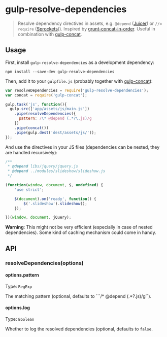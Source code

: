 # gulp-resolve-dependencies
> Resolve dependency directives in assets, e.g. ```@depend``` ([Juicer](https://github.com/cjohansen/juicer)) or ```//= require``` ([Sprockets](https://github.com/sstephenson/sprockets))). Inspired by [grunt-concat-in-order](https://github.com/miensol/grunt-concat-in-order). Useful in combination with [gulp-concat](https://github.com/wearefractal/gulp-concat).

## Usage

First, install `gulp-resolve-dependencies` as a development dependency:

```shell
npm install --save-dev gulp-resolve-dependencies
```

Then, add it to your `gulpfile.js` (probably together with [gulp-concat](https://github.com/wearefractal/gulp-concat)):

```javascript
var resolveDependencies = require('gulp-resolve-dependencies');
var concat = require('gulp-concat');

gulp.task('js', function(){
  gulp.src(['app/assets/js/main.js'])
    .pipe(resolveDependencies({
      pattern: /\* @depend (.*?\.js)/g
    })
    .pipe(concat())
    .pipe(gulp.dest('dest/assets/js/'));
});
```

And use the directives in your JS files (dependencies can be nested, they are handled recursively):

```javascript
/**
 * @depend libs/jquery/jquery.js
 * @depend ../modules/slideshow/slideshow.js
 */

(function(window, document, $, undefined) {
    'use strict';

    $(document).on('ready', function() {
        $('.slideshow').slideshow();
    });

})(window, document, jQuery);
```

**Warning**: This might not be very efficient (especially in case of nested dependencies). Some kind of caching mechanism could come in handy.


## API

### resolveDependencies(options)

#### options.pattern
Type: `RegExp`

The matching pattern (optional, defaults to ```/\* @depend (.*?\.js)/g``).

#### options.log
Type: `Boolean`

Whether to log the resolved dependencies (optional, defaults to ```false```.

